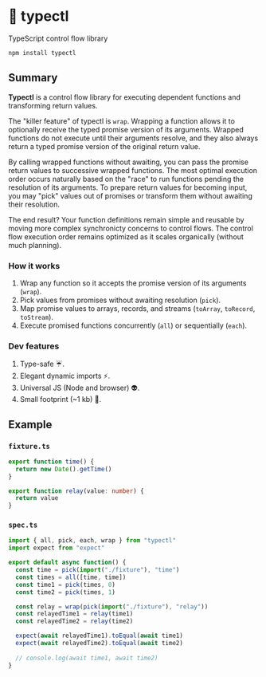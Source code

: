 # 🚰 typectl

TypeScript control flow library

```bash
npm install typectl
```

## Summary

**Typectl** is a control flow library for executing dependent functions and transforming return values.

The "killer feature" of typectl is `wrap`. Wrapping a function allows it to optionally receive the typed promise version of its arguments. Wrapped functions do not execute until their arguments resolve, and they also always return a typed promise version of the original return value.

By calling wrapped functions without awaiting, you can pass the promise return values to successive wrapped functions. The most optimal execution order occurs naturally based on the "race" to run functions pending the resolution of its arguments. To prepare return values for becoming input, you may "pick" values out of promises or transform them without awaiting their resolution.

The end result? Your function definitions remain simple and reusable by moving more complex synchronicty concerns to control flows. The control flow execution order remains optimized as it scales organically (without much planning).

### How it works

1. Wrap any function so it accepts the promise version of its arguments (`wrap`).
2. Pick values from promises without awaiting resolution (`pick`).
3. Map promise values to arrays, records, and streams (`toArray`, `toRecord`, `toStream`).
4. Execute promised functions concurrently (`all`) or sequentially (`each`).

### Dev features

1. Type-safe ☔.
2. Elegant dynamic imports ⚡.
3. Universal JS (Node and browser) 👽.
4. Small footprint (~1 kb) 👣.

## Example

### `fixture.ts`

```typescript
export function time() {
  return new Date().getTime()
}

export function relay(value: number) {
  return value
}
```

### `spec.ts`

```typescript
import { all, pick, each, wrap } from "typectl"
import expect from "expect"

export default async function() {
  const time = pick(import("./fixture"), "time")
  const times = all([time, time])
  const time1 = pick(times, 0)
  const time2 = pick(times, 1)

  const relay = wrap(pick(import("./fixture"), "relay"))
  const relayedTime1 = relay(time1)
  const relayedTime2 = relay(time2)

  expect(await relayedTime1).toEqual(await time1)
  expect(await relayedTime2).toEqual(await time2)
  
  // console.log(await time1, await time2)
}
```